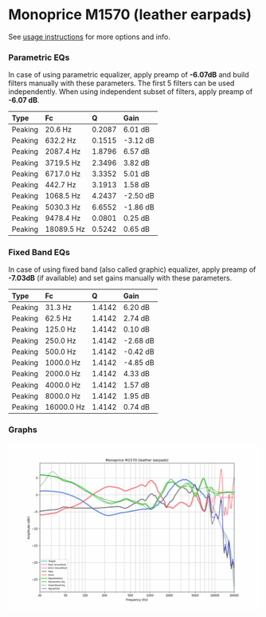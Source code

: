 # Monoprice M1570 (leather earpads)
See [usage instructions](https://github.com/jaakkopasanen/AutoEq#usage) for more options and info.

### Parametric EQs
In case of using parametric equalizer, apply preamp of **-6.07dB** and build filters manually
with these parameters. The first 5 filters can be used independently.
When using independent subset of filters, apply preamp of **-6.07 dB**.

| Type    | Fc         |      Q | Gain     |
|:--------|:-----------|:-------|:---------|
| Peaking | 20.6 Hz    | 0.2087 | 6.01 dB  |
| Peaking | 632.2 Hz   | 0.1515 | -3.12 dB |
| Peaking | 2087.4 Hz  | 1.8796 | 6.57 dB  |
| Peaking | 3719.5 Hz  | 2.3496 | 3.82 dB  |
| Peaking | 6717.0 Hz  | 3.3352 | 5.01 dB  |
| Peaking | 442.7 Hz   | 3.1913 | 1.58 dB  |
| Peaking | 1068.5 Hz  | 4.2437 | -2.50 dB |
| Peaking | 5030.3 Hz  | 6.6552 | -1.86 dB |
| Peaking | 9478.4 Hz  | 0.0801 | 0.25 dB  |
| Peaking | 18089.5 Hz | 0.5242 | 0.65 dB  |

### Fixed Band EQs
In case of using fixed band (also called graphic) equalizer, apply preamp of **-7.03dB**
(if available) and set gains manually with these parameters.

| Type    | Fc         |      Q | Gain     |
|:--------|:-----------|:-------|:---------|
| Peaking | 31.3 Hz    | 1.4142 | 6.20 dB  |
| Peaking | 62.5 Hz    | 1.4142 | 2.74 dB  |
| Peaking | 125.0 Hz   | 1.4142 | 0.10 dB  |
| Peaking | 250.0 Hz   | 1.4142 | -2.68 dB |
| Peaking | 500.0 Hz   | 1.4142 | -0.42 dB |
| Peaking | 1000.0 Hz  | 1.4142 | -4.85 dB |
| Peaking | 2000.0 Hz  | 1.4142 | 4.33 dB  |
| Peaking | 4000.0 Hz  | 1.4142 | 1.57 dB  |
| Peaking | 8000.0 Hz  | 1.4142 | 1.95 dB  |
| Peaking | 16000.0 Hz | 1.4142 | 0.74 dB  |

### Graphs
![](./Monoprice%20M1570%20(leather%20earpads).png)